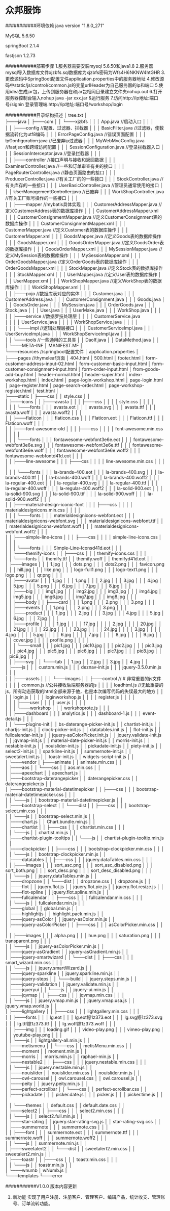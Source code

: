 众邦服饰
===========================

###########环境依赖
java version "1.8.0_271"

MySQL 5.6.50

springBoot 2.1.4

fastjson 1.2.73

###########部署步骤
1.服务器需要安装mysql 5.6.50和java1.8
2.服务器mysql导入数据库文件xjzbfs.sql数据库为xjzbfs密码为Wfs4H6NKNW4htGHR
3.更改源码中SpringBoot配置文件application.properties中的服务器地址
4.修改源码中static/js/control/common.js的变量urlHeader为自己服务器的ip和端口
5.使用idea生成jar包，上传到服务器在和jar包相同目录建立文件夹nohup.out
6.打开服务器控制台输入nohup java -jar xxx.jar &运行服务
7.访问http://ip地址:端口号/signin 登录管理端.http://ip地址:端口号/workshop/login 

###########目录结构描述
│   tree.txt
│   
├───java
│   ├───com
│   │   └───xjzbfs
│   │       │   App.java		//启动入口
│   │       │   
│   │       ├───config		//配置、过滤器、拦截器
│   │       │       BasicFilter.java		//过滤器，使数据流转化为utf8编码
│   │       │       ErrorPageConfig.java		//错误页面配置
│   │       │       ~~IpConfiguration.java~~		//已废弃ip过滤器
│   │       │       MyWebMvcConfig.java		//fastjson和跨域访问配置
│   │       │       SessionConfiguration.java		//登录拦截器入口
│   │       │       SessionInterceptor.java		//登录拦截器
│   │       │       
│   │       ├───controller		//接口声明与接收和返回数据
│   │       │       ExaminerController.java		//一些和订单审查有关的接口
│   │       │       PageRouterController.java		//静态页面路由的接口
│   │       │       ProducerController.java		//有关工厂的的一些接口
│   │       │       StockController.java		//有关库存的一些接口
│   │       │       UserBasicController.java		//管理员通常使用的接口
│   │       │       ~~UserManagementController.java~~		//已废弃
│   │       │       WorkShopController.java			//有关工厂账号操作的一些接口
│   │       │       
│   │       ├───mapper		//mybatis具体实现
│   │       │       CustomerAddressMapper.java		//定义CustomerAddress表的数据库操作
│   │       │       CustomerAddressMapper.xml		
│   │       │       CustomerConsignmentMapper.java		//定义CustomerConsignment表的数据库操作
│   │       │       CustomerConsignmentMapper.xml
│   │       │       CustomerMapper.java		//定义Customer表的数据库操作
│   │       │       CustomerMapper.xml
│   │       │       GoodsMapper.java		//定义Goods表的数据库操作
│   │       │       GoodsMapper.xml
│   │       │       GoodsOrderMapper.java		//定义GoodsOrder表的数据库操作
│   │       │       GoodsOrderMapper.xml
│   │       │       MySessionMapper.java		//定义MySession表的数据库操作
│   │       │       MySessionMapper.xml
│   │       │       OrderGoodsMapper.java		//定义OrderGoods表的数据库操作
│   │       │       OrderGoodsMapper.xml
│   │       │       StockMapper.java		//定义Stock表的数据库操作
│   │       │       StockMapper.xml
│   │       │       UserMapper.java		//定义User表的数据库操作
│   │       │       UserMapper.xml
│   │       │       WorkShopMapper.java		//定义WorkShop表的数据库操作
│   │       │       WorkShopMapper.xml
│   │       │       
│   │       ├───pojo		//数据库表对应的实体
│   │       │       Customer.java
│   │       │       CustomerAddress.java
│   │       │       CustomerConsignment.java
│   │       │       Goods.java
│   │       │       GoodsOrder.java
│   │       │       MySession.java
│   │       │       OrderGoods.java
│   │       │       Stock.java
│   │       │       User.java
│   │       │       UserMake.java
│   │       │       WorkShop.java
│   │       │       
│   │       ├───service		//数据罗技处理层
│   │       │   │   CustomerService.java		
│   │       │   │   UserService.java
│   │       │   │   WorkShopService.java
│   │       │   │   
│   │       │   └───impl		//逻辑处理层接口
│   │       │           CustomerServiceImpl.java
│   │       │           UserServiceImpl.java
│   │       │           WorkShopServiceImpl.java
│   │       │           
│   │       └───tools		//一些通用的工具类
│   │               DaoIf.java
│   │               DataMethod.java
│   │               
│   └───META-INF
│           MANIFEST.MF
│           
└───resources		//springboot配置文件
    │   application.properties
    │   
    ├───pages		//thymeleaf页面
    │       404.html
    │       500.html
    │       footer.html
    │       form-customer-address-input-02.html
    │       form-customer-basic-input.html
    │       form-customer-consignment-input.html
    │       form-order-input.html
    │       from-goods-add-buy.html
    │       header-normal.html
    │       header-super.html
    │       index-workshop.html
    │       index.html
    │       page-login-workshop.html
    │       page-login.html
    │       page-register.html
    │       page-search-order.html
    │       page-workshop-register.html
    │       test.html
    │       
    ├───static
    │   ├───css
    │   │       style.css
    │   │       
    │   ├───icons
    │   │   ├───avasta
    │   │   │   ├───css
    │   │   │   │       style.css
    │   │   │   │       
    │   │   │   └───fonts
    │   │   │           avasta.eot
    │   │   │           avasta.svg
    │   │   │           avasta.ttf
    │   │   │           avasta.woff
    │   │   │           avasta.woff2
    │   │   │           
    │   │   ├───flaticon
    │   │   │       flaticon.css
    │   │   │       Flaticon.eot
    │   │   │       Flaticon.ttf
    │   │   │       Flaticon.woff
    │   │   │       
    │   │   ├───font-awesome-old
    │   │   │   ├───css
    │   │   │   │       font-awesome.min.css
    │   │   │   │       
    │   │   │   └───fonts
    │   │   │           fontawesome-webfont3e6e.eot
    │   │   │           fontawesome-webfont3e6e.svg
    │   │   │           fontawesome-webfont3e6e.ttf
    │   │   │           fontawesome-webfont3e6e.woff
    │   │   │           fontawesome-webfont3e6e.woff2
    │   │   │           fontawesome-webfontd41d.eot
    │   │   │           
    │   │   ├───line-awesome
    │   │   │   ├───css
    │   │   │   │       line-awesome.min.css
    │   │   │   │       
    │   │   │   └───fonts
    │   │   │           la-brands-400.eot
    │   │   │           la-brands-400.svg
    │   │   │           la-brands-400.ttf
    │   │   │           la-brands-400.woff
    │   │   │           la-brands-400.woff2
    │   │   │           la-regular-400.eot
    │   │   │           la-regular-400.svg
    │   │   │           la-regular-400.ttf
    │   │   │           la-regular-400.woff
    │   │   │           la-regular-400.woff2
    │   │   │           la-solid-900.eot
    │   │   │           la-solid-900.svg
    │   │   │           la-solid-900.ttf
    │   │   │           la-solid-900.woff
    │   │   │           la-solid-900.woff2
    │   │   │           
    │   │   ├───material-design-iconic-font
    │   │   │   ├───css
    │   │   │   │       materialdesignicons.min.css
    │   │   │   │       
    │   │   │   └───fonts
    │   │   │           materialdesignicons-webfont.eot
    │   │   │           materialdesignicons-webfont.svg
    │   │   │           materialdesignicons-webfont.ttf
    │   │   │           materialdesignicons-webfont.woff
    │   │   │           materialdesignicons-webfont.woff2
    │   │   │           
    │   │   ├───simple-line-icons
    │   │   │   ├───css
    │   │   │   │       simple-line-icons.css
    │   │   │   │       
    │   │   │   └───fonts
    │   │   │           Simple-Line-Iconsd41d.eot
    │   │   │           
    │   │   └───themify-icons
    │   │       ├───css
    │   │       │       themify-icons.css
    │   │       │       
    │   │       └───fonts
    │   │               themify.ttf
    │   │               themify.woff
    │   │               themifyd41d.eot
    │   │               
    │   ├───images
    │   │   │   1.jpg
    │   │   │   dots.png
    │   │   │   dots2.png
    │   │   │   favicon.png
    │   │   │   hill.jpg
    │   │   │   like.png
    │   │   │   logo-full1.png
    │   │   │   logo-text1.png
    │   │   │   logo.png
    │   │   │   qr.png
    │   │   │   
    │   │   ├───avatar
    │   │   │       1.jpg
    │   │   │       1.png
    │   │   │       2.jpg
    │   │   │       3.jpg
    │   │   │       4.jpg
    │   │   │       5.jpg
    │   │   │       5.png
    │   │   │       6.jpg
    │   │   │       7.jpg
    │   │   │       8.jpg
    │   │   │       
    │   │   ├───big
    │   │   │       img1.jpg
    │   │   │       img2.jpg
    │   │   │       img3.jpg
    │   │   │       img4.jpg
    │   │   │       img5.jpg
    │   │   │       img6.jpg
    │   │   │       img7.jpg
    │   │   │       img8.jpg
    │   │   │       
    │   │   ├───body
    │   │   ├───card
    │   │   │       1.png
    │   │   │       2.png
    │   │   │       3.png
    │   │   │       
    │   │   ├───events
    │   │   │       1.png
    │   │   │       2.png
    │   │   │       3.png
    │   │   │       
    │   │   ├───product
    │   │   │       1.jpg
    │   │   │       2.jpg
    │   │   │       3.jpg
    │   │   │       4.jpg
    │   │   │       5.jpg
    │   │   │       6.jpg
    │   │   │       7.jpg
    │   │   │       
    │   │   ├───profile
    │   │   │   │   1.jpg
    │   │   │   │   17.jpg
    │   │   │   │   2.jpg
    │   │   │   │   20.jpg
    │   │   │   │   21.jpg
    │   │   │   │   22.jpg
    │   │   │   │   23.jpg
    │   │   │   │   24.jpg
    │   │   │   │   3.jpg
    │   │   │   │   4.jpg
    │   │   │   │   5.jpg
    │   │   │   │   6.jpg
    │   │   │   │   7.jpg
    │   │   │   │   8.jpg
    │   │   │   │   9.jpg
    │   │   │   │   cover.jpg
    │   │   │   │   profile.png
    │   │   │   │   
    │   │   │   └───small
    │   │   │           pic1.jpg
    │   │   │           pic10.jpg
    │   │   │           pic2.jpg
    │   │   │           pic3.jpg
    │   │   │           pic4.jpg
    │   │   │           pic5.jpg
    │   │   │           pic6.jpg
    │   │   │           pic7.jpg
    │   │   │           pic8.jpg
    │   │   │           pic9.jpg
    │   │   │           
    │   │   ├───svg
    │   │   └───tab
    │   │           1.jpg
    │   │           2.jpg
    │   │           3.jpg
    │   │           4.jpg
    │   │           
    │   ├───js
    │   │   │   custom.min.js
    │   │   │   deznav-init.js
    │   │   │   jquery-3.5.0.min.js
    │   │   │   
    │   │   ├───assets
    │   │   │   └───images
    │   │   ├───control		// # 非常重要的js文件
    │   │   │   │   common.js		//公共接收后端服务器的js
    │   │   │   │   loadhtml.js	//无敌重要的js，所有动态获取的html全部来源于他，也是本次编写代码的失误最大的地方
    │   │   │   │   login.js
    │   │   │   │   loginworkshop.js
    │   │   │   │   register.js
    │   │   │   │   
    │   │   │   ├───user
    │   │   │   │       user.js
    │   │   │   │       
    │   │   │   └───workshop
    │   │   │           workshoprote.js
    │   │   │           
    │   │   ├───dashboard
    │   │   │       analytics.js
    │   │   │       dashboard-1.js
    │   │   │       event-detail.js
    │   │   │       
    │   │   └───plugins-init
    │   │           bs-daterange-picker-init.js
    │   │           chartist-init.js
    │   │           chartjs-init.js
    │   │           clock-picker-init.js
    │   │           datatables.init.js
    │   │           flot-init.js
    │   │           fullcalendar-init.js
    │   │           jquery-asColorPicker.init.js
    │   │           jquery.validate-init.js
    │   │           jqvmap-init.js
    │   │           material-date-picker-init.js
    │   │           morris-init.js
    │   │           nestable-init.js
    │   │           nouislider-init.js
    │   │           pickadate-init.js
    │   │           piety-init.js
    │   │           select2-init.js
    │   │           sparkline-init.js
    │   │           summernote-init.js
    │   │           sweetalert.init.js
    │   │           toastr-init.js
    │   │           widgets-script-init.js
    │   │           
    │   └───vendor
    │       ├───animate
    │       │       animate.min.css
    │       │       
    │       ├───aos
    │       │   └───css
    │       │           aos.min.css
    │       │           
    │       ├───apexchart
    │       │       apexchart.js
    │       │       
    │       ├───bootstrap-daterangepicker
    │       │       daterangepicker.css
    │       │       daterangepicker.js
    │       │       
    │       ├───bootstrap-material-datetimepicker
    │       │   ├───css
    │       │   │       bootstrap-material-datetimepicker.css
    │       │   │       
    │       │   └───js
    │       │           bootstrap-material-datetimepicker.js
    │       │           
    │       ├───bootstrap-select
    │       │   └───dist
    │       │       ├───css
    │       │       │       bootstrap-select.min.css
    │       │       │       
    │       │       └───js
    │       │               bootstrap-select.min.js
    │       │               
    │       ├───chart.js
    │       │       Chart.bundle.min.js
    │       │       
    │       ├───chartist
    │       │   ├───css
    │       │   │       chartist.min.css
    │       │   │       
    │       │   └───js
    │       │           chartist.min.js
    │       │           
    │       ├───chartist-plugin-tooltips
    │       │   └───js
    │       │           chartist-plugin-tooltip.min.js
    │       │           
    │       ├───clockpicker
    │       │   ├───css
    │       │   │       bootstrap-clockpicker.min.css
    │       │   │       
    │       │   └───js
    │       │           bootstrap-clockpicker.min.js
    │       │           
    │       ├───datatables
    │       │   ├───css
    │       │   │       jquery.dataTables.min.css
    │       │   │       
    │       │   ├───images
    │       │   │       sort_asc.png
    │       │   │       sort_asc_disabled.png
    │       │   │       sort_both.png
    │       │   │       sort_desc.png
    │       │   │       sort_desc_disabled.png
    │       │   │       
    │       │   └───js
    │       │           jquery.dataTables.min.js
    │       │           
    │       ├───dropzone
    │       │   └───dist
    │       │           dropzone.css
    │       │           dropzone.js
    │       │           
    │       ├───flot
    │       │       jquery.flot.js
    │       │       jquery.flot.pie.js
    │       │       jquery.flot.resize.js
    │       │       
    │       ├───flot-spline
    │       │       jquery.flot.spline.min.js
    │       │       
    │       ├───fullcalendar
    │       │   ├───css
    │       │   │       fullcalendar.min.css
    │       │   │       
    │       │   └───js
    │       │           fullcalendar.min.js
    │       │           
    │       ├───global
    │       │       global.min.js
    │       │       
    │       ├───highlightjs
    │       │       highlight.pack.min.js
    │       │       
    │       ├───jquery-asColor
    │       │       jquery-asColor.min.js
    │       │       
    │       ├───jquery-asColorPicker
    │       │   ├───css
    │       │   │       asColorPicker.min.css
    │       │   │       
    │       │   ├───images
    │       │   │       alpha.png
    │       │   │       hue.png
    │       │   │       saturation.png
    │       │   │       transparent.png
    │       │   │       
    │       │   └───js
    │       │           jquery-asColorPicker.min.js
    │       │           
    │       ├───jquery-asGradient
    │       │       jquery-asGradient.min.js
    │       │       
    │       ├───jquery-smartwizard
    │       │   └───dist
    │       │       ├───css
    │       │       │       smart_wizard.min.css
    │       │       │       
    │       │       └───js
    │       │               jquery.smartWizard.js
    │       │               
    │       ├───jquery-sparkline
    │       │       jquery.sparkline.min.js
    │       │       
    │       ├───jquery-steps
    │       │   └───build
    │       │           jquery.steps.min.js
    │       │           
    │       ├───jquery-validation
    │       │       jquery.validate.min.js
    │       │       
    │       ├───jqueryui
    │       │   └───js
    │       │           jquery-ui.min.js
    │       │           
    │       ├───jqvmap
    │       │   ├───css
    │       │   │       jqvmap.min.css
    │       │   │       
    │       │   └───js
    │       │           jquery.vmap.min.js
    │       │           jquery.vmap.usa.js
    │       │           jquery.vmap.world.js
    │       │           
    │       ├───lightgallery
    │       │   ├───css
    │       │   │       lightgallery.min.css
    │       │   │       
    │       │   ├───fonts
    │       │   │       lg.eot
    │       │   │       lg.eot縩1z373.eot
    │       │   │       lg.svg縩1z373.svg
    │       │   │       lg.ttf縩1z373.ttf
    │       │   │       lg.woff縩1z373.woff
    │       │   │       
    │       │   ├───img
    │       │   │       loading.gif
    │       │   │       video-play.png
    │       │   │       vimeo-play.png
    │       │   │       youtube-play.png
    │       │   │       
    │       │   └───js
    │       │           lightgallery-all.min.js
    │       │           
    │       ├───metismenu
    │       │   └───css
    │       │           metisMenu.min.css
    │       │           
    │       ├───moment
    │       │       moment.min.js
    │       │       
    │       ├───morris
    │       │       morris.min.js
    │       │       raphael-min.js
    │       │       
    │       ├───nestable2
    │       │   ├───css
    │       │   │       jquery.nestable.min.css
    │       │   │       
    │       │   └───js
    │       │           jquery.nestable.min.js
    │       │           
    │       ├───nouislider
    │       │       nouislider.min.css
    │       │       nouislider.min.js
    │       │       
    │       ├───owl-carousel
    │       │       owl.carousel.css
    │       │       owl.carousel.js
    │       │       
    │       ├───peity
    │       │       jquery.peity.min.js
    │       │       
    │       ├───perfect-scrollbar
    │       │   └───css
    │       │           perfect-scrollbar.css
    │       │           
    │       ├───pickadate
    │       │   │   picker.date.js
    │       │   │   picker.js
    │       │   │   picker.time.js
    │       │   │   
    │       │   └───themes
    │       │           default.css
    │       │           default.date.css
    │       │           
    │       ├───select2
    │       │   ├───css
    │       │   │       select2.min.css
    │       │   │       
    │       │   └───js
    │       │           select2.full.min.js
    │       │           
    │       ├───star-rating
    │       │       jquery.star-rating-svg.js
    │       │       star-rating-svg.css
    │       │       
    │       ├───summernote
    │       │   │   summernote.css
    │       │   │   
    │       │   ├───font
    │       │   │       summernote.eot
    │       │   │       summernote.ttf
    │       │   │       summernote.woff
    │       │   │       summernote.woff2
    │       │   │       
    │       │   └───js
    │       │           summernote.min.js
    │       │           
    │       ├───sweetalert2
    │       │   └───dist
    │       │           sweetalert2.min.css
    │       │           sweetalert2.min.js
    │       │           
    │       ├───toastr
    │       │   ├───css
    │       │   │       toastr.min.css
    │       │   │       
    │       │   └───js
    │       │           toastr.min.js
    │       │           
    │       └───wnumb
    │               wNumb.js
    │               
    └───templates
        └───error

###########V1.0.0 版本内容更新

1. 新功能     实现了用户注册、注册客户、管理客户、编辑产品，统计收支、管理账号、订单流转功能。